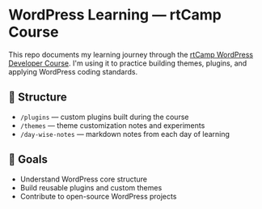 # WordPress Learning — rtCamp Course

This repo documents my learning journey through the [rtCamp WordPress Developer Course](https://learn.rtcamp.com/courses/wordpress-development/). I'm using it to practice building themes, plugins, and applying WordPress coding standards.

## 📁 Structure
- `/plugins` — custom plugins built during the course
- `/themes` — theme customization notes and experiments
- `/day-wise-notes` — markdown notes from each day of learning

## 🧠 Goals
- Understand WordPress core structure
- Build reusable plugins and custom themes
- Contribute to open-source WordPress projects
